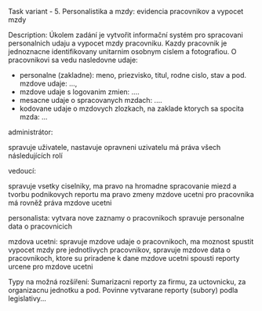 Task variant - 5. Personalistika a mzdy: evidencia pracovnikov a vypocet mzdy

Description:
Úkolem zadání je vytvořit informační systém pro spracovani personalnich udaju a vypocet mzdy pracovniku. 
Kazdy pracovnik je jednoznacne identifikovany unitarnim osobnym cislem a fotografiou. 
O pracovnikovi sa vedu nasledovne udaje:
 - personalne (zakladne): meno, priezvisko, titul, rodne cislo, stav a pod. mzdove udaje: ..., 
 - mzdove udaje s logovanim zmien: ....
 - mesacne udaje o spracovanych mzdach: ....
 - kodovane udaje o mzdovych zlozkach, na zaklade ktorych sa spocita mzda: ...


administrátor:

spravuje uživatele, nastavuje opravneni uzivatelu
má práva všech následujících rolí

vedoucí:

spravuje vsetky ciselniky, ma pravo na hromadne spracovanie miezd a tvorbu podnikovych reportu
ma pravo zmeny mzdove ucetni pro pracovnika
má rovněž práva mzdove ucetni

personalista:
vytvara nove zaznamy o pracovnikoch
spravuje personalne data o pracovnicich

mzdova ucetni:
spravuje mzdove udaje o pracovnikoch,
ma moznost spustit vypocet mzdy pre jednotlivych pracovnikov,
spravuje mzdove data o pracovnikoch, ktore su priradene k dane mzdove ucetni 
spousti reporty urcene pro mzdove ucetni

Typy na možná rozšíření:
Sumarizacni reporty za firmu, za uctovnicku, za organizacnu jednotku a pod.
Povinne vytvarane reporty (subory) podla legislativy...

